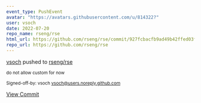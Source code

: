```yaml
---
event_type: PushEvent
avatar: "https://avatars.githubusercontent.com/u/814322?"
user: vsoch
date: 2022-07-20
repo_name: rseng/rse
html_url: https://github.com/rseng/rse/commit/927fcbacfb9ad49b42ffed03f734c43defd2bb07
repo_url: https://github.com/rseng/rse
---
```


<a href='https://github.com/vsoch' target='_blank'>vsoch</a> pushed to <a href='https://github.com/rseng/rse' target='_blank'>rseng/rse</a>

<small>do not allow custom for now

Signed-off-by: vsoch <vsoch@users.noreply.github.com></small>

<a href='https://github.com/rseng/rse/commit/927fcbacfb9ad49b42ffed03f734c43defd2bb07' target='_blank'>View Commit</a>